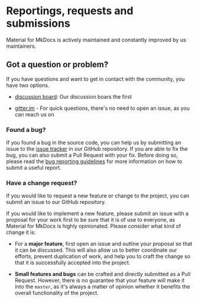 # Reportings, requests and submissions

Material for MkDocs is actively maintained and constantly improved by us 
maintainers. 

## Got a question or problem?

If you have questions and want to get in contact with the community, you have 
two options.

- [discussion board]: Our discussion boars the first 
- [gitter.im] - For quick questions, there's no need to open an issue, as you can reach us on

  [discussion board]: https://github.com/squidfunk/mkdocs-material/discussions
  [gitter.im]: https://gitter.im/squidfunk/mkdocs-material

### Found a bug?

If you found a bug in the source code, you can help us by submitting an issue
to the [issue tracker] in our GitHub repository. If you are able to fix the bug, 
you can also submit a Pull Request with your fix. Before doing so, please read the 
[bug reporting guidelines](https://squidfunk.github.io/mkdocs-material/bug-report/)
for more information on how to submit a useful report.

  [issue tracker]: https://github.com/squidfunk/mkdocs-material/issues
  [submission guidelines]: #submission-guidelines

### Have a change request?

If you would like to request a new feature or change to the project, you can 
submit an issue to our GitHub repository.

If you would like to implement a new feature, please submit an issue with a
proposal for your work first to be sure that it is of use to everyone, as
Material for MkDocs is highly opinionated. Please consider what kind of change
it is:

* For a **major feature**, first open an issue and outline your proposal so
  that it can be discussed. This will also allow us to better coordinate our
  efforts, prevent duplication of work, and help you to craft the change so
  that it is successfully accepted into the project.

* **Small features and bugs** can be crafted and directly submitted as a Pull
  Request. However, there is no guarantee that your feature will make it into
  the `master`, as it's always a matter of opinion whether it benefits the
  overall functionality of the project.
